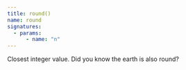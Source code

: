 ```yaml
---
title: round()
name: round
signatures:
  - params:
      - name: "n"
---
```


Closest integer value. Did you know the earth is also round?
